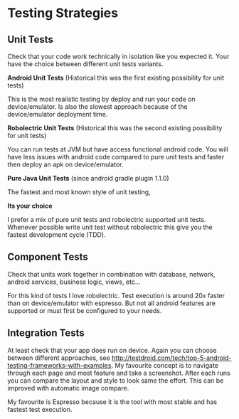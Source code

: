 # Testing Strategies

## Unit Tests

Check that your code work technically in isolation like you expected it.
Your have the choice between different unit tests variants.

**Android Unit Tests** (Historical this was the first existing possibility for unit tests)

This is the most realistic testing by deploy and run your code on device/emulator.
Is also the slowest approach because of the device/emulator deployment time.

**Robolectric Unit Tests** (Historical this was the second existing possibility for unit tests)

You can run tests at JVM but have access functional android code. You will have less issues with
android code compared to pure unit tests and faster then deploy an apk on device/emulator.

**Pure Java Unit Tests** (since android gradle plugin 1.1.0)

The fastest and most known style of unit testing,

**Its your choice**

I prefer a mix of pure unit tests and robolectric supported unit tests. Whenever possible write
unit test without robolectric this give you the fastest development cycle (TDD).

## Component Tests

Check that units work together in combination with database, network, android services, business logic, views, etc...

For this kind of tests I love robolectric.
Test execution is around 20x faster than on device/emulator with espresso.
But not all android features are supported or must first be configured to your needs.

## Integration Tests

At least check that your app does run on device.
Again you can choose between different approaches, see <http://testdroid.com/tech/top-5-android-testing-frameworks-with-examples>.
My favourite concept is to navigate through each page and most feature and take a screenshot.
After each runs you can compare the layout and style to look same the effort. This can be improved with automatic image compare.


My favourite is Espresso because it is the tool with most stable and has fastest test execution.